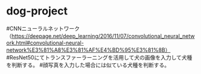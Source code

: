 # dog-project
#CNNニューラルネットワーク（https://deepage.net/deep_learning/2016/11/07/convolutional_neural_network.html#convolutional-neural-network%E3%81%A8%E3%81%AF%E4%BD%95%E3%81%8B）
#ResNet50にてトランスファーラーニングを活用して犬の画像を入力して犬種を判断する。
#顔写真を入力した場合には似ている犬種を判断する。
